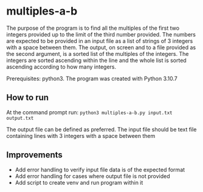 # multiples-a-b
The purpose of the program is to find all the multiples of the first two integers provided up to the limit of the third number provided. The numbers are expected to be provided in an input file as a list of strings of 3 integers with a space between them.  The output, on screen and to a file provided as the second argument, is a sorted list of the multiples of the integers.  The integers are sorted ascending within the line and the whole list is sorted ascending according to how many integers.

Prerequisites: python3.  The program was created with Python 3.10.7

## How to run
At the command prompt run:
`python3 multiples-a-b.py input.txt output.txt`

The output file can be defined as preferred.  The input file should be text file containing lines with 3 integers with a space between them

## Improvements
- Add error handling to verify input file data is of the expected format
- Add error handling for cases where output file is not provided
- Add script to create venv and run program within it
